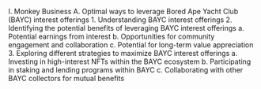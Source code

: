 I. Monkey Business
   A. Optimal ways to leverage Bored Ape Yacht Club (BAYC) interest offerings
      1. Understanding BAYC interest offerings
      2. Identifying the potential benefits of leveraging BAYC interest offerings
         a. Potential earnings from interest
         b. Opportunities for community engagement and collaboration
         c. Potential for long-term value appreciation
      3. Exploring different strategies to maximize BAYC interest offerings
         a. Investing in high-interest NFTs within the BAYC ecosystem
         b. Participating in staking and lending programs within BAYC
         c. Collaborating with other BAYC collectors for mutual benefits